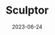 ---
title: "Sculptor"
type: constellation
borders:
  - Aquarius
  - Cetus
  - Fornax
  - Grus
  - Phoenix
  - Piscis Austrinus
date: 2023-06-24
hashtag: sculptor
subdivision-of:
  - southern celestial hemisphere
tags:
  - Constellation
---